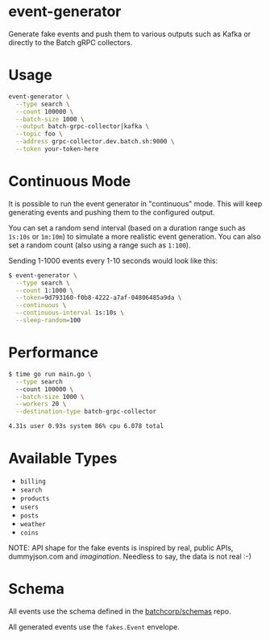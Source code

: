 event-generator
===============

Generate fake events and push them to various outputs such as Kafka or directly
to the Batch gRPC collectors.

# Usage

```bash
event-generator \
  --type search \
  --count 100000 \
  --batch-size 1000 \
  --output batch-grpc-collector|kafka \
  --topic foo \
  --address grpc-collector.dev.batch.sh:9000 \
  --token your-token-here
```

# Continuous Mode

It is possible to run the event generator in "continuous" mode. This will keep
generating events and pushing them to the configured output.

You can set a random send interval (based on a duration range such as `1s:10s` 
or `1m:10m`) to simulate a more realistic event generation. You can also set a 
random count (also using a range such as `1:100`).

Sending 1-1000 events every 1-10 seconds would look like this:

```bash
$ event-generator \
  --type search \
  --count 1:1000 \
  --token=9d793160-f0b8-4222-a7af-04806485a9da \
  --continuous \
  --continuous-interval 1s:10s \
  --sleep-random=100
```

# Performance

```bash
$ time go run main.go \
  --type search 
  --count 100000 \
  --batch-size 1000 \
  --workers 20 \
  --destination-type batch-grpc-collector

4.31s user 0.93s system 86% cpu 6.078 total
```

# Available Types

* `billing`
* `search`
* `products`
* `users`
* `posts`
* `weather`
* `coins`

NOTE: API shape for the fake events is inspired by real, public APIs, dummyjson.com
and _imagination_. Needless to say, the data is not real :-)

# Schema

All events use the schema defined in the [batchcorp/schemas](https://github.com/batchcorp/schemas/tree/master/fakes/event-generator) repo. 

All generated events use the `fakes.Event` envelope.
